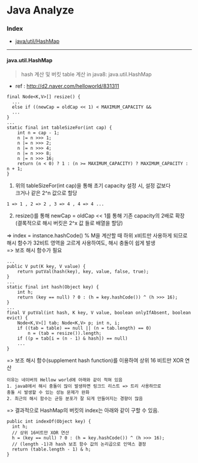 # Java Analyze

<div id="index"></div>

### Index  

- <a href="#java.util.HashMap"> java/util/HashMap </a>  


---  

<div id="java.util.HashMap"></div>  

#### java.util.HashMap  

> hash 계산 및 버킷 table 계산 in java8: java.util.HashMap
- ref : http://d2.naver.com/helloworld/831311  

```
final Node<K,V>[] resize() {
  ...
  else if ((newCap = oldCap << 1) < MAXIMUM_CAPACITY &&
  ...
}
...
static final int tableSizeFor(int cap) {
    int n = cap - 1;
    n |= n >>> 1;
    n |= n >>> 2;
    n |= n >>> 4;
    n |= n >>> 8;
    n |= n >>> 16;
    return (n < 0) ? 1 : (n >= MAXIMUM_CAPACITY) ? MAXIMUM_CAPACITY : n + 1;
}
```  

1. 위의 tableSizeFor(int cap)을 통해 초기 capacity 설정 시, 설정 값보다  
크거나 같은 2^n 값으로 할당  
```aidl
1 => 1 , 2 => 2 , 3 => 4 , 4 => 4 ...
```   
2. resize()를 통해 newCap = oldCap << 1를 통해 기존 capacity의 2배로 확장  
(결록적으로 해시 버킷은 2^x 값 들로 배열을 할당)  

=> index = instance.hashCode() % M을 계산할 때 하위 x비트만 사용하게 되므로  
해시 함수가 32비트 영역을 고르게 사용하여도, 해시 충돌이 쉽게 발생  
=> 보조 해시 함수가 필요

```
...
public V put(K key, V value) {
    return putVal(hash(key), key, value, false, true);
}
...  
static final int hash(Object key) {
    int h;
    return (key == null) ? 0 : (h = key.hashCode()) ^ (h >>> 16);
}
...
final V putVal(int hash, K key, V value, boolean onlyIfAbsent, boolean evict) {
    Node<K,V>[] tab; Node<K,V> p; int n, i;
    if ((tab = table) == null || (n = tab.length) == 0)
        n = (tab = resize()).length;
    if ((p = tab[i = (n - 1) & hash]) == null)  
    ...
}
```  

=> 보조 해시 함수(supplement hash function)를 이용하여 상위 16 비트만 XOR 연산  

```aidl
이유는 네이버의 Hellow world에 아래와 같이 적혀 있음  
1. java8에서 해시 충돌이 많이 발생하면 링크드 리스트 => 트리 사용하므로  
충돌 시 발생할 수 있는 성능 문제가 완화  
2. 최근의 해시 함수는 균등 분포가 잘 되게 만들어지는 경향이 많음
```  

=> 결과적으로 HashMap의 버킷의 index는 아래와 같이 구할 수 있음.  

```
public int indexOf(Object key) {
  int h;  
  // 상위 16비트만 XOR 연산
  h = (key == null) ? 0 : (h = key.hashCode()) ^ (h >>> 16);
  // (length -1)과 hash 보조 함수 값의 논리곱으로 인덱스 결정
  return (table.length - 1) & h;
}
```  
